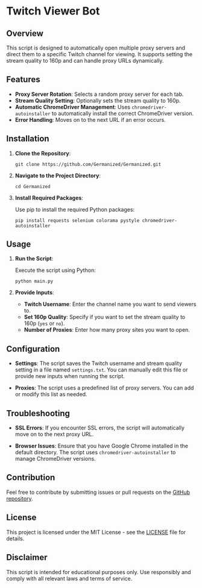 # Twitch Viewer Bot

## Overview

This script is designed to automatically open multiple proxy servers and direct them to a specific Twitch channel for viewing. It supports setting the stream quality to 160p and can handle proxy URLs dynamically.

## Features

- **Proxy Server Rotation**: Selects a random proxy server for each tab.
- **Stream Quality Setting**: Optionally sets the stream quality to 160p.
- **Automatic ChromeDriver Management**: Uses `chromedriver-autoinstaller` to automatically install the correct ChromeDriver version.
- **Error Handling**: Moves on to the next URL if an error occurs.

## Installation

1. **Clone the Repository**: 

   `git clone https://github.com/Germanized/Germanized.git`

2. **Navigate to the Project Directory**: 

   `cd Germanized`

3. **Install Required Packages**: 

   Use pip to install the required Python packages:

   `pip install requests selenium colorama pystyle chromedriver-autoinstaller`

## Usage

1. **Run the Script**:

   Execute the script using Python:

   `python main.py`

2. **Provide Inputs**:

   - **Twitch Username**: Enter the channel name you want to send viewers to.
   - **Set 160p Quality**: Specify if you want to set the stream quality to 160p (`yes` or `no`).
   - **Number of Proxies**: Enter how many proxy sites you want to open.

## Configuration

- **Settings**: 
  The script saves the Twitch username and stream quality setting in a file named `settings.txt`. You can manually edit this file or provide new inputs when running the script.

- **Proxies**: 
  The script uses a predefined list of proxy servers. You can add or modify this list as needed.

## Troubleshooting

- **SSL Errors**:
  If you encounter SSL errors, the script will automatically move on to the next proxy URL.

- **Browser Issues**:
  Ensure that you have Google Chrome installed in the default directory. The script uses `chromedriver-autoinstaller` to manage ChromeDriver versions.

## Contribution

Feel free to contribute by submitting issues or pull requests on the [GitHub repository](https://github.com/Germanized/Germanized).

## License

This project is licensed under the MIT License - see the [LICENSE](LICENSE) file for details.

## Disclaimer

This script is intended for educational purposes only. Use responsibly and comply with all relevant laws and terms of service.
